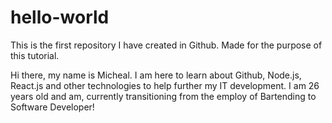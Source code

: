 # hello-world
This is the first repository I have created in Github. Made for the purpose of this tutorial.

Hi there, my name is Micheal. I am here to learn about Github, Node.js, React.js and other technologies to help further my IT development.
I am 26 years old and am, currently transitioning from the employ of Bartending to Software Developer!
